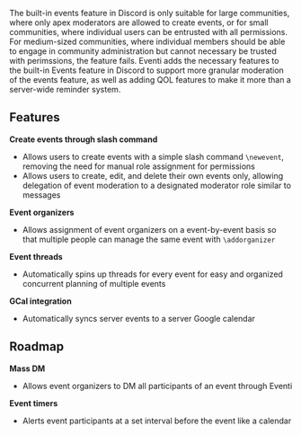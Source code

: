 The built-in events feature in Discord is only suitable for large communities, where only apex moderators are allowed to create events, or for small communities, where individual users can be entrusted with all permissions. For medium-sized communities, where individual members should be able to engage in community administration but cannot necessary be trusted with perimssions, the feature fails. Eventi adds the necessary features to the built-in Events feature in Discord to support more granular moderation of the events feature, as well as adding QOL features to make it more than a server-wide reminder system.

## Features

**Create events through slash command**

- Allows users to create events with a simple slash command `\newevent`, removing the need for manual role assignment for permissions
- Allows users to create, edit, and delete their own events only, allowing delegation of event moderation to a designated moderator role similar to messages

**Event organizers**

- Allows assignment of event organizers on a event-by-event basis so that multiple people can manage the same event with `\addorganizer`

**Event threads**

- Automatically spins up threads for every event for easy and organized concurrent planning of multiple events

**GCal integration**

- Automatically syncs server events to a server Google calendar

## Roadmap
**Mass DM**

- Allows event organizers to DM all participants of an event through Eventi

**Event timers**

- Alerts event participants at a set interval before the event like a calendar
